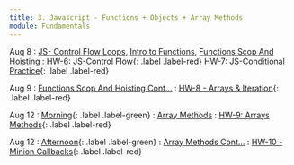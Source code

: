 ```yaml
---
title: 3. Javascript - Functions + Objects + Array Methods
module: Fundamentals
---
```


Aug 8
: [JS- Control Flow Loops](https://git.generalassemb.ly/seir-flex-07-25-23/control-flow-loops), [Intro to Functions](https://git.generalassemb.ly/seir-flex-07-25-23/basic-functions), [Functions Scop And Hoisting](https://git.generalassemb.ly/seir-flex-07-25-23/scope-and-hoisting)
  : [HW-6: JS-Control Flow](https://git.generalassemb.ly/seir-flex-07-25-23/control-flow-practice-HW-6){: .label
  .label-red}
  [HW-7: JS-Conditional Practice](https://git.generalassemb.ly/seir-flex-07-25-23/js-conditionals-practice-HW-7){: .label .label-red}


Aug 9
: [Functions Scop And Hoisting Cont...](https://git.generalassemb.ly/seir-flex-07-25-23/scope-and-hoisting)
  : [HW-8 - Arrays & Iteration](https://git.generalassemb.ly/seir-flex-07-25-23/arrays-and-iteration-HW-8){: .label .label-red}

Aug 12
: [Morning](){: .label .label-green}
: [Array Methods](https://git.generalassemb.ly/seir-flex-07-25-23/js-array-methods)
  : [HW-9: Arrays Methods](https://git.generalassemb.ly/seir-flex-07-25-23/js-array-practice-HW-9){: .label
  .label-red}

Aug 12
: [Afternoon](){: .label .label-green}
: [Array Methods Cont...](https://git.generalassemb.ly/seir-flex-07-25-23/arrays-pt2)
  : [HW-10 - Minion Callbacks](https://git.generalassemb.ly/seir-flex-07-25-23/callback-array-methods-HW-10){: .label .label-red}
